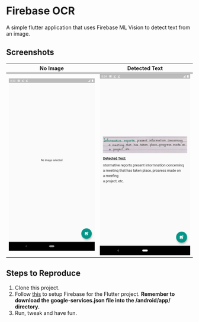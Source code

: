 # Firebase OCR

A simple flutter application that uses Firebase ML Vision to detect text from an image.

## Screenshots

| No Image | Detected Text |
| --- | --- |
| <img src='assets/shots/no_image.png' /> | <img src='assets/shots/detected_text.png' /> |

## Steps to Reproduce

1. Clone this project.
2. Follow [this](https://firebase.flutter.dev/docs/) to setup Firebase for the Flutter project. **Remember to download the google-services.json file into the /android/app/ directory.** 
3. Run, tweak and have fun.